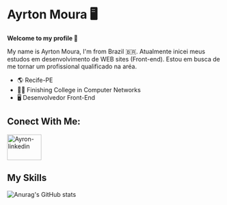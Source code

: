 # Ayrton Moura 🖥️

 **Welcome to my profile 👋**

My name is Ayrton Moura, I'm from Brazil :brazil:. Atualmente inicei meus estudos em desenvolvimento de WEB sites (Front-end). Estou em busca de me tornar um profissional qualificado na aréa.


-  🌎 Recife-PE
-  👨‍🎓  Finishing College in Computer Networks 
-  🖥️ Desenvolvedor Front-End 

## Conect With Me:


<a href="https://www.linkedin.com/in/ayrton-moura-61b15a1a5/" target="_blank">
 <img align="center" alt="Ayron-linkedin" height="60" width="80" src="https://cdn.jsdelivr.net/gh/devicons/devicon/icons/linkedin/linkedin-original.svg" style="max-width:100%;">
 </a>


## My Skills

![Anurag's GitHub stats](https://github-readme-stats.vercel.app/api?username=AyrtonCyberSec&show_icons=true&theme=radical)
